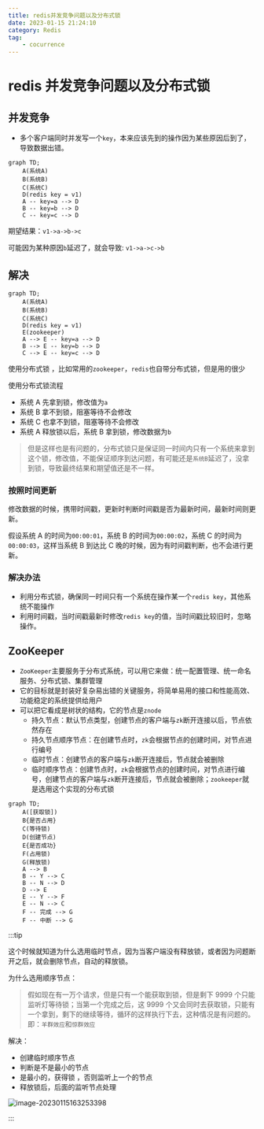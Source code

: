 ```yaml
---
title: redis并发竞争问题以及分布式锁
date: 2023-01-15 21:24:10
category: Redis
tag:
    - cocurrence
---
```


# redis 并发竞争问题以及分布式锁

## 并发竞争

-   多个客户端同时并发写一个`key`，本来应该先到的操作因为某些原因后到了，导致数据出错。

```mermaid
graph TD;
	A(系统A)
	B(系统B)
	C(系统C)
	D(redis key = v1)
	A -- key=a --> D
	B -- key=b --> D
	C -- key=c --> D
```

期望结果：`v1->a->b->c`

可能因为某种原因`b`延迟了，就会导致: `v1->a->c->b`

## 解决

```mermaid
graph TD;
	A(系统A)
	B(系统B)
	C(系统C)
	D(redis key = v1)
	E(zookeeper)
	A --> E -- key=a --> D
	B --> E -- key=b --> D
	C --> E -- key=c --> D
```

使用分布式锁 ，比如常用的`zookeeper`，`redis`也自带分布式锁，但是用的很少

使用分布式锁流程

-   系统 A 先拿到锁，修改值为`a`
-   系统 B 拿不到锁，阻塞等待不会修改
-   系统 C 也拿不到锁，阻塞等待不会修改
-   系统 A 释放锁以后，系统 B 拿到锁，修改数据为`b`

> 但是这样也是有问题的，分布式锁只是保证同一时间内只有一个系统来拿到这个锁，修改值，不能保证顺序到达问题，有可能还是`系统B`延迟了，没拿到锁，导致最终结果和期望值还是不一样。

### 按照时间更新

修改数据的时候，携带时间戳，更新时判断时间戳是否为最新时间，最新时间则更新。

假设系统 A 的时间为`00:00:01`，系统 B 的时间为`00:00:02`，系统 C 的时间为`00:00:03`，这样当系统 B 到达比 C 晚的时候，因为有时间戳判断，也不会进行更新。

### 解决办法

-   利用分布式锁，确保同一时间只有一个系统在操作某一个`redis key`，其他系统不能操作
-   利用时间戳，当时间戳最新时修改`redis key`的值，当时间戳比较旧时，忽略操作。

## ZooKeeper

-   `ZooKeeper`主要服务于分布式系统，可以用它来做：统一配置管理、统一命名服务、分布式锁、集群管理
-   它的目标就是封装好复杂易出错的关键服务，将简单易用的接口和性能高效、功能稳定的系统提供给用户
-   可以把它看成是树状的结构，它的节点是`znode`
    -   持久节点：默认节点类型，创建节点的客户端与`zk`断开连接以后，节点依然存在
    -   持久节点顺序节点：在创建节点时，`zk`会根据节点的创建时间，对节点进行编号
    -   临时节点：创建节点的客户端与`zk`断开连接后，节点就会被删除
    -   临时顺序节点：创建节点时，`zk`会根据节点的创建时间，对节点进行编号，创建节点的客户端与`zk`断开连接后，节点就会被删除；`zookeeper`就是选用这个实现的分布式锁

```mermaid
graph TD;
	A([获取锁])
	B{是否占用}
	C(等待锁)
	D(创建节点)
	E{是否成功}
	F(占用锁)
	G(释放锁)
	A --> B
	B -- Y --> C
	B -- N --> D
	D --> E
	E -- Y --> F
	E -- N --> C
	F -- 完成 --> G
	F -- 中断 --> G
```

:::tip

这个时候就知道为什么选用临时节点，因为当客户端没有释放锁，或者因为问题断开之后，就会删除节点，自动的释放锁。

为什么选用顺序节点：

> 假如现在有一万个请求，但是只有一个能获取到锁，但是剩下 9999 个只能监听灯等待锁；当第一个完成之后，这 9999 个又会同时去获取锁，只能有一个拿到，剩下的继续等待，循环的这样执行下去，这种情况是有问题的。即：`羊群效应`和`惊群效应`

解决：

-   创建临时顺序节点
-   判断是不是最小的节点
-   是最小的，获得锁 ，否则监听上一个的节点
-   释放锁后，后面的监听节点处理

![image-20230115163253398](https://virusoss.oss-cn-shanghai.aliyuncs.com/images/image-20230115163253398.png)

:::
